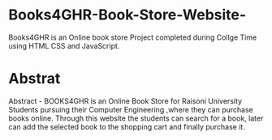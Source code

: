 # Books4GHR-Book-Store-Website-
Books4GHR is an Online book store Project completed during Collge Time using HTML CSS and JavaScript.
# Abstrat
Abstract - BOOKS4GHR is an Online Book Store for Raisoni University Students pursuing their Computer Engineering ,where they can purchase books online. Through this website the
students can search for a book, later can add the selected book to the shopping cart and finally purchase it.
